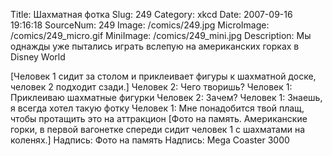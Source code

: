 Title: Шахматная фотка 
Slug: 249 
Category: xkcd 
Date: 2007-09-16 19:16:18 
SourceNum: 249 
Image: /comics/249.jpg 
MicroImage: /comics/249_micro.gif 
MiniImage: /comics/249_mini.jpg 
Description: Мы однажды уже пытались играть вслепую на американских горках в Disney World 

[Человек 1 сидит за столом и приклеивает фигуры к шахматной доске, человек 2 подходит сзади.]
Человек 2: Чего творишь?
Человек 1: Приклеиваю шахматные фигурки
Человек 2: Зачем?
Человек 1: Знаешь, я всегда хотел такую фотку
Человек 1: Мне понадобится твой плащ, чтобы протащить это на аттракцион
[Фото на память. Американские горки, в первой вагонетке спереди сидит человек 1 с шахматами на коленях.]
Надпись: Фото на память
Надпись: Mega Coaster 3000